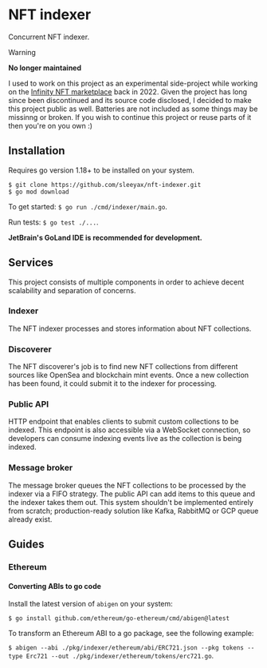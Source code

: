 # NFT indexer
Concurrent NFT indexer.


> [!WARNING]  
>  **No longer maintained**
> 
> I used to work on this project as an experimental side-project while working on the [Infinity NFT marketplace](https://github.com/infinitydotxyz) back in 2022.
> Given the project has long since been discontinued and its source code disclosed, I decided to make this project public as well.
> Batteries are not included as some things may be missinng or broken. If you wish to continue this project or reuse parts of it then you're on you own :) 

## Installation
Requires go version 1.18+ to be installed on your system.

```
$ git clone https://github.com/sleeyax/nft-indexer.git
$ go mod download
```

To get started: `$ go run ./cmd/indexer/main.go`.

Run tests: `$ go test ./...`.

**JetBrain's GoLand IDE is recommended for development.**

## Services
This project consists of multiple components in order to achieve decent scalability and separation of concerns.

### Indexer
The NFT indexer processes and stores information about NFT collections.

### Discoverer
The NFT discoverer's job is to find new NFT collections from different sources like OpenSea and blockchain mint events.
Once a new collection has been found, it could submit it to the indexer for processing.

### Public API
HTTP endpoint that enables clients to submit custom collections to be indexed. 
This endpoint is also accessible via a WebSocket connection, so developers can consume indexing events live as the collection is being indexed. 

### Message broker
The message broker queues the NFT collections to be processed by the indexer via a FIFO strategy. 
The public API can add items to this queue and the indexer takes them out. 
This system shouldn't be implemented entirely from scratch; production-ready solution like Kafka, RabbitMQ or GCP queue already exist.

## Guides
### Ethereum
#### Converting ABIs to go code
Install the latest version of `abigen` on your system:

```
$ go install github.com/ethereum/go-ethereum/cmd/abigen@latest
```

To transform an Ethereum ABI to a go package, see the following example:

`$ abigen --abi ./pkg/indexer/ethereum/abi/ERC721.json --pkg tokens --type Erc721 --out ./pkg/indexer/ethereum/tokens/erc721.go`.
